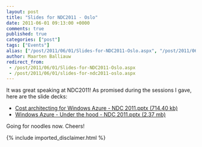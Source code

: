 ```yaml
---
layout: post
title: "Slides for NDC2011 - Oslo"
date: 2011-06-01 09:13:00 +0000
comments: true
published: true
categories: ["post"]
tags: ["Events"]
alias: ["/post/2011/06/01/Slides-for-NDC2011-Oslo.aspx", "/post/2011/06/01/slides-for-ndc2011-oslo.aspx"]
author: Maarten Balliauw
redirect_from:
 - /post/2011/06/01/Slides-for-NDC2011-Oslo.aspx
 - /post/2011/06/01/slides-for-ndc2011-oslo.aspx
---
```

<p>It was great speaking at&nbsp;NDC2011! As promised during the sessions I gave, here are the slide decks:</p>
<ul>
<li><a href="/files/2011/6/Cost+architecting+for+Windows+Azure+-+NDC+2011.pptx">Cost architecting for Windows Azure - NDC 2011.pptx (714.40 kb)</a></li>
<li><a href="/files/2011/6/Windows+Azure+-+Under+the+hood+-+NDC+2011.pptx">Windows Azure - Under the hood - NDC 2011.pptx (2.37 mb)</a></li>
</ul>
<p>Going for noodles now. Cheers!</p>
{% include imported_disclaimer.html %}
